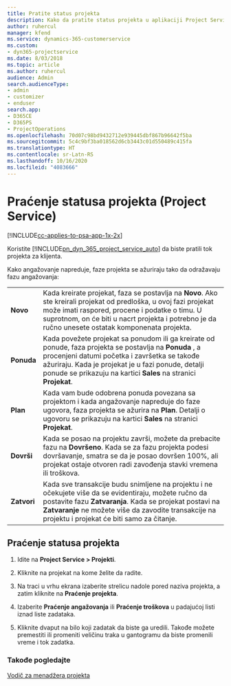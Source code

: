 ```yaml
---
title: Pratite status projekta
description: Kako da pratite status projekta u aplikaciji Project Service
author: ruhercul
manager: kfend
ms.service: dynamics-365-customerservice
ms.custom:
- dyn365-projectservice
ms.date: 8/03/2018
ms.topic: article
ms.author: ruhercul
audience: Admin
search.audienceType:
- admin
- customizer
- enduser
search.app:
- D365CE
- D365PS
- ProjectOperations
ms.openlocfilehash: 70d07c98bd9432712e939445dbf867b96642f5ba
ms.sourcegitcommit: 5c4c9bf3ba018562d6cb3443c01d550489c415fa
ms.translationtype: HT
ms.contentlocale: sr-Latn-RS
ms.lasthandoff: 10/16/2020
ms.locfileid: "4083666"
---
```

# <a name="track-a-projects-status-project-service"></a>Praćenje statusa projekta (Project Service)

[!INCLUDE[cc-applies-to-psa-app-1x-2x](../includes/cc-applies-to-psa-app-1x-2x.md)]

Koristite [!INCLUDE[pn_dyn_365_project_service_auto](../includes/pn-dyn-365-project-service-auto.md)] da biste pratili tok projekta za klijenta.  

Kako angažovanje napreduje, faze projekta se ažuriraju tako da odražavaju fazu angažovanja:  


|              |                                                                                                                                                                                                                                                                                                  |
|--------------|--------------------------------------------------------------------------------------------------------------------------------------------------------------------------------------------------------------------------------------------------------------------------------------------------|
|   **Novo**    | Kada kreirate projekat, faza se postavlja na **Novo**. Ako ste kreirali projekat od predloška, u ovoj fazi projekat može imati raspored, procene i podatke o timu. U suprotnom, on će biti u nacrt projekta i potrebno je da ručno unesete ostatak komponenata projekta. |
|  **Ponuda**   |      Kada povežete projekat sa ponudom ili ga kreirate od ponude, faza projekta se postavlja na **Ponuda** , a procenjeni datumi početka i završetka se takođe ažuriraju. Kada je projekat je u fazi ponude, detalji ponude se prikazuju na kartici **Sales** na stranici **Projekat**.      |
|   **Plan**   |                                     Kada vam bude odobrena ponuda povezana sa projektom i kada angažovanje napreduje do faze ugovora, faza projekta se ažurira na **Plan**. Detalji o ugovoru se prikazuju na kartici **Sales** na stranici **Projekat**.                                      |
| **Dovrši** |                    Kada se posao na projektu završi, možete da prebacite fazu na **Dovršeno**. Kada se za fazu projekta podesi dovršavanje, smatra se da je posao dovršen 100%, ali projekat ostaje otvoren radi zavođenja stavki vremena ili troškova.                     |
|  **Zatvori**   |           Kada sve transakcije budu snimljene na projektu i ne očekujete više da se evidentiraju, možete ručno da postavite fazu **Zatvaranja**. Kada se projekat postavi na **Zatvaranje** ne možete više da zavodite transakcije na projektu i projekat će biti samo za čitanje.           |

## <a name="to-track-a-projects-status"></a>Praćenje statusa projekta  

1.  Idite na **Project Service > Projekti**.  

2.  Kliknite na projekat na kome želite da radite.  

3.  Na traci u vrhu ekrana izaberite strelicu nadole pored naziva projekta, a zatim kliknite na **Praćenje projekta**.  

4.  Izaberite **Praćenje angažovanja** ili **Praćenje troškova** u padajućoj listi iznad liste zadataka.  

5.  Kliknite dvaput na bilo koji zadatak da biste ga uredili. Takođe možete premestiti ili promeniti veličinu traka u gantogramu da biste promenili vreme i tok zadatka.  

### <a name="see-also"></a>Takođe pogledajte  
 [Vodič za menadžera projekta](../psa/project-manager-guide.md)
